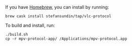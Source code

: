 If you have [Homebrew](https://brew.sh/), you can install by running:

```
brew cask install stefansundin/tap/vlc-protocol
```

To build and install, run:

```
./build.sh
cp -r mpv-protocol-app/ /Applications/mpv-protocol.app
```
